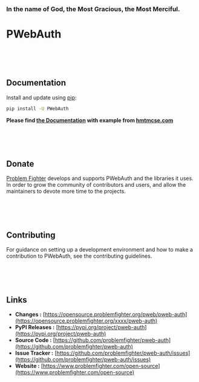 ### In the name of God, the Most Gracious, the Most Merciful.

# PWebAuth



<br/><br/><br/>
## Documentation
Install and update using [pip](https://pip.pypa.io/en/stable/getting-started/):
```bash
pip install -U PWebAuth
```

**Please find [the Documentation]() with example from [hmtmcse.com]()**


<br/><br/><br/>
## Donate
[Problem Fighter](https://www.problemfighter.com/) develops and supports PWebAuth and the libraries it uses. In order to grow
the community of contributors and users, and allow the maintainers to devote more time to the projects.


<br/><br/><br/>
## Contributing
For guidance on setting up a development environment and how to make a contribution to PWebAuth, see the contributing guidelines.


<br/><br/><br/>
## Links
* **Changes :** [https://opensource.problemfighter.org/pweb/pweb-auth](https://opensource.problemfighter.org/xxxx/pweb-auth)
* **PyPI Releases :** [https://pypi.org/project/pweb-auth](https://pypi.org/project/pweb-auth)
* **Source Code :** [https://github.com/problemfighter/pweb-auth](https://github.com/problemfighter/pweb-auth)
* **Issue Tracker :** [https://github.com/problemfighter/pweb-auth/issues](https://github.com/problemfighter/pweb-auth/issues)
* **Website :** [https://www.problemfighter.com/open-source](https://www.problemfighter.com/open-source)

